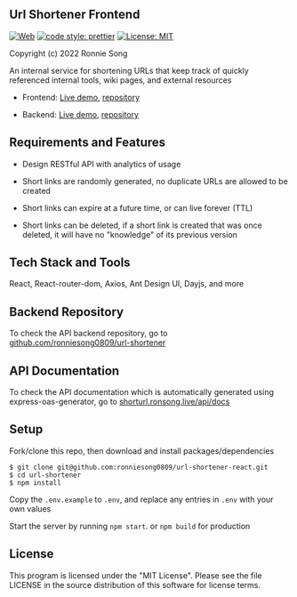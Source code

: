 ## Url Shortener Frontend

[![Web](https://img.shields.io/badge/Frondend-deployed-green)](https://url.ronsong.live/all)
[![code style: prettier](https://img.shields.io/badge/code_style-prettier-ff69b4.svg?style=flat-square)](https://github.com/prettier/prettier)
[![License: MIT](https://img.shields.io/badge/License-MIT-yellow.svg)](https://github.com/ronniesong0809/url-shortener-react/blob/master/LICENSE)

Copyright (c) 2022 Ronnie Song

An internal service for shortening URLs that keep track of quickly referenced internal tools, wiki pages, and external resources

- Frontend: [Live demo](https://url.ronsong.live/), [repository](https://github.com/ronniesong0809/url-shortener-react)

- Backend: [Live demo](http://shorturl.ronsong.live/all), [repository](https://github.com/ronniesong0809/url-shortener)

## Requirements and Features

- Design RESTful API with analytics of usage

- Short links are randomly generated, no duplicate URLs are allowed to be created

- Short links can expire at a future time, or can live forever (TTL)

- Short links can be deleted, if a short link is created that was once deleted, it will have no "knowledge" of its previous version

## Tech Stack and Tools
React, React-router-dom, Axios, Ant Design UI, Dayjs, and more

## Backend Repository

To check the API backend repository, go to [github.com/ronniesong0809/url-shortener](https://github.com/ronniesong0809/url-shortener)

## API Documentation

To check the API documentation which is automatically generated using express-oas-generator, go to [shorturl.ronsong.live/api/docs](https://shorturl.ronsong.live/api/docs/v3/)

## Setup

Fork/clone this repo, then download and install packages/dependencies

```
$ git clone git@github.com:ronniesong0809/url-shortener-react.git
$ cd url-shortener
$ npm install
```

Copy the `.env.example` to `.env`, and replace any entries in `.env` with your own values

Start the server by running `npm start`. or `npm build` for production


## License
This program is licensed under the "MIT License". Please see the file LICENSE in the source distribution of this software for license terms.